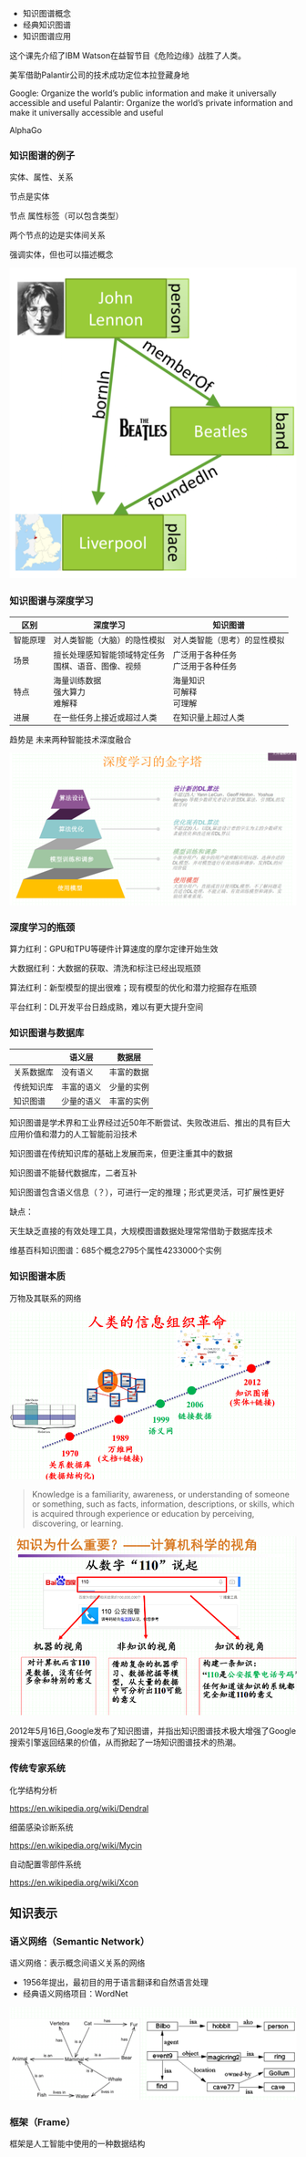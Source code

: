 - 知识图谱概念
- 经典知识图谱
- 知识图谱应用

这个课先介绍了IBM Watson在益智节目《危险边缘》战胜了人类。

美军借助Palantir公司的技术成功定位本拉登藏身地

Google: Organize the world’s public information and make it universally accessible and useful
Palantir: Organize the world’s private information and make
it universally accessible and useful  

AlphaGo

### 知识图谱的例子

实体、属性、关系

节点是实体

节点 属性标签（可以包含类型）

两个节点的边是实体间关系

强调实体，但也可以描述概念

![image-20210329224603989](img/image-20210329224603989.png)

### 知识图谱与深度学习

| 区别     | 深度学习                                                 | 知识图谱                               |
| -------- | -------------------------------------------------------- | -------------------------------------- |
| 智能原理 | 对人类智能（大脑）的隐性模拟                             | 对人类智能（思考）的显性模拟           |
| 场景     | 擅长处理感知智能领域特定任务<br />围棋、语音、图像、视频 | 广泛用于各种任务<br />广泛用于各种任务 |
| 特点     | 海量训练数据<br />强大算力<br />难解释                   | 海量知识<br />可解释<br />可理解       |
| 进展     | 在一些任务上接近或超过人类                               | 在知识量上超过人类                     |

趋势是 未来两种智能技术深度融合

![image-20210329230933587](img/image-20210329230933587.png)

### 深度学习的瓶颈

算力红利：GPU和TPU等硬件计算速度的摩尔定律开始生效

大数据红利：大数据的获取、清洗和标注已经出现瓶颈

算法红利：新型模型的提出很难；现有模型的优化和潜力挖掘存在瓶颈

平台红利：DL开发平台日趋成熟，难以有更大提升空间

### 知识图谱与数据库

|            | 语义层     | 数据层     |
| ---------- | ---------- | ---------- |
| 关系数据库 | 没有语义   | 丰富的数据 |
| 传统知识库 | 丰富的语义 | 少量的实例 |
| 知识图谱   | 少量的语义 | 丰富的实例 |

知识图谱是学术界和工业界经过近50年不断尝试、失败改进后、推出的具有巨大应用价值和潜力的人工智能前沿技术

知识图谱在传统知识库的基础上发展而来，但更注重其中的数据

知识图谱不能替代数据库，二者互补

知识图谱包含语义信息（？），可进行一定的推理；形式更灵活，可扩展性更好

缺点：

天生缺乏直接的有效处理工具，大规模图谱数据处理常常借助于数据库技术

维基百科知识图谱：685个概念2795个属性4233000个实例

### 知识图谱本质

万物及其联系的网络

![image-20210329232751196](img/image-20210329232751196.png)

> Knowledge is a familiarity, awareness, or understanding of someone or something, such as facts, information, descriptions, or skills, which is acquired through experience or education by perceiving, discovering, or learning.  

![image-20210329232834610](img/image-20210329232834610.png)

2012年5月16日,Google发布了知识图谱，并指出知识图谱技术极大增强了Google搜索引擎返回结果的价值，从而掀起了一场知识图谱技术的热潮。

### 传统专家系统

化学结构分析

https://en.wikipedia.org/wiki/Dendral  

细菌感染诊断系统

https://en.wikipedia.org/wiki/Mycin  

自动配置零部件系统

https://en.wikipedia.org/wiki/Xcon  

## 知识表示

### 语义网络（Semantic Network）

语义网络：表示概念间语义关系的网络

- 1956年提出，最初目的用于语言翻译和自然语言处理
- 经典语义网络项目：WordNet

![image-20210329233132211](img/image-20210329233132211.png)

### 框架（Frame）

框架是人工智能中使用的一种数据结构